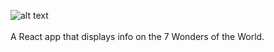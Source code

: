 ![alt text](https://i.ibb.co/CJ2YXXF/Screenshot-2020-03-11-at-14-04-23.png)
<br/><br/>
A React app that displays info on the 7 Wonders of the World.
